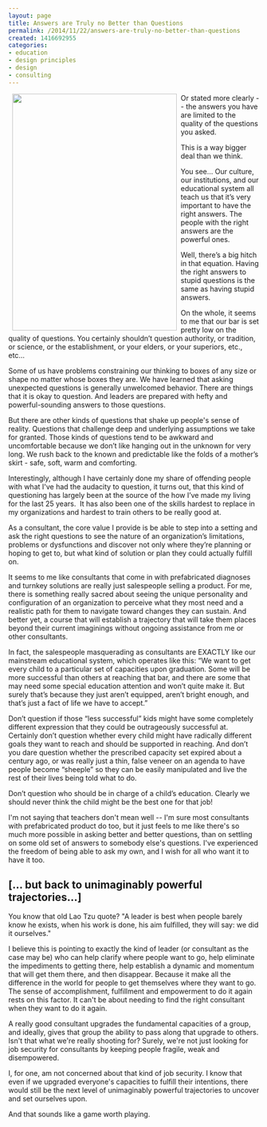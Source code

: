 ```yaml
---
layout: page
title: Answers are Truly no Better than Questions
permalink: /2014/11/22/answers-are-truly-no-better-than-questions
created: 1416692955
categories:
- education
- design principles
- design
- consulting
---
```

<p><img alt="" src="{{ site.urlimg }}stupid_questions.jpg?1418143818" style="float: left; margin-left: 8px; margin-right: 8px; width: 330px; height: 474px;">Or stated more clearly -- the answers you have are limited to the quality of the questions you asked.</p><p>This is a way bigger deal than we think.</p><p>You see… Our culture, our institutions, and our educational system all teach us that it’s very important to have the right answers. The people with the right answers are the powerful ones.</p><p>Well, there’s a big hitch in that equation. Having the right answers to stupid questions is the same as having stupid answers.</p><p><!--break--></p><p>On the whole, it seems to me that our bar is set pretty low on the quality of questions. You certainly shouldn’t question authority, or tradition, or science, or the establishment, or your elders, or your superiors, etc., etc…</p><p>Some of us have problems constraining our thinking to boxes of any size or shape no matter whose boxes they are. We have learned that asking unexpected questions is generally unwelcomed behavior. There are things that it is okay to question. And leaders are prepared with hefty and powerful-sounding answers to those questions.</p><p>But there are other kinds of questions that shake up people's sense of reality. Questions that challenge deep and underlying assumptions we take for granted. Those kinds of questions tend to be awkward and uncomfortable because we don’t like hanging out in the unknown for very long. We rush back to the known and predictable like the folds of a mother’s skirt - safe, soft, warm and comforting.</p><p>Interestingly, although I have certainly done my share of offending people with what I've had the audacity to question, it turns out, that this kind of questioning has largely been at the source of the how I’ve made my living for the last 25 years.&nbsp; It has also been one of the skills hardest to replace in my organizations and hardest to train others to be really good at.</p><p>As a consultant, the core value I provide is be able to step into a setting and ask the right questions to see the nature of an organization’s limitations, problems or dysfunctions and discover not only where they’re planning or hoping to get to, but what kind of solution or plan they could actually fulfill on.</p><p>It seems to me like consultants that come in with prefabricated diagnoses and turnkey solutions are really just salespeople selling a product. For me, there is something really sacred about seeing the unique personality and configuration of an organization to perceive what they most need and a realistic path for them to navigate toward changes they can sustain. And better yet, a course that will establish a trajectory that will take them places beyond their current imaginings without ongoing assistance from me or other consultants.</p><p>In fact, the salespeople masquerading as consultants are EXACTLY like our mainstream educational system, which operates like this: “We want to get every child to a particular set of capacities upon graduation. Some will be more successful than others at reaching that bar, and there are some that may need some special education attention and won’t quite make it. But surely that’s because they just aren’t equipped, aren’t bright enough, and that’s just a fact of life we have to accept.”</p><p>Don’t question if those “less successful” kids might have some completely different expression that they could be outrageously successful at. Certainly don’t question whether every child might have radically different goals they want to reach and should be supported in reaching. And don’t you dare question whether the prescribed capacity set expired about a century ago, or was really just a thin, false veneer on an agenda to have people become “sheeple” so they can be easily manipulated and live the rest of their lives being told what to do.</p><p>Don’t question who should be in charge of a child’s education. Clearly we should never think the child might be the best one for that job!</p><p>I'm not saying that teachers don't mean well -- I'm sure most consultants with prefabricated product do too, but it just feels to me like there's so much more possible in asking better and better questions, than on settling on some old set of answers to somebody else's questions. I've experienced the freedom of being able to ask my own, and I wish for all who want it to have it too.</p><h2>[... but back to unimaginably powerful trajectories...]</h2><p>You know that old Lao Tzu quote? "A leader is best when people barely know he exists, when his work is done, his aim fulfilled, they will say: we did it ourselves." &nbsp;</p><p>I believe this is pointing to exactly the kind of leader (or consultant as the case may be) who can help clarify where people want to go, help eliminate the impediments to getting there, help establish a dynamic and momentum that will get them there, and then disappear. Because it make all the difference in the world for people to get themselves where they want to go. The sense of accomplishment, fulfillment and empowerment to do it again rests on this factor. It can't be about needing to find the right consultant when they want to do it again.</p><p>A really good consultant upgrades the fundamental capacities of a group, and ideally, gives that group the ability to pass along that upgrade to others. Isn't that what we're really shooting for? Surely, we're not just looking for job security for consultants by keeping people fragile, weak and disempowered.</p><p>I, for one, am not concerned about that kind of job security. I know that even if we upgraded everyone's capacities to fulfill their intentions, there would still be the next level of unimaginably powerful trajectories to uncover and set ourselves upon.</p><p>And that sounds like a game worth playing.</p>
